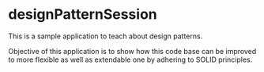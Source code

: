 # designPatternSession
This is a sample application to teach about design patterns.

Objective of this application is to show how this code base can be improved to more flexible as well as extendable one by adhering to SOLID principles.
